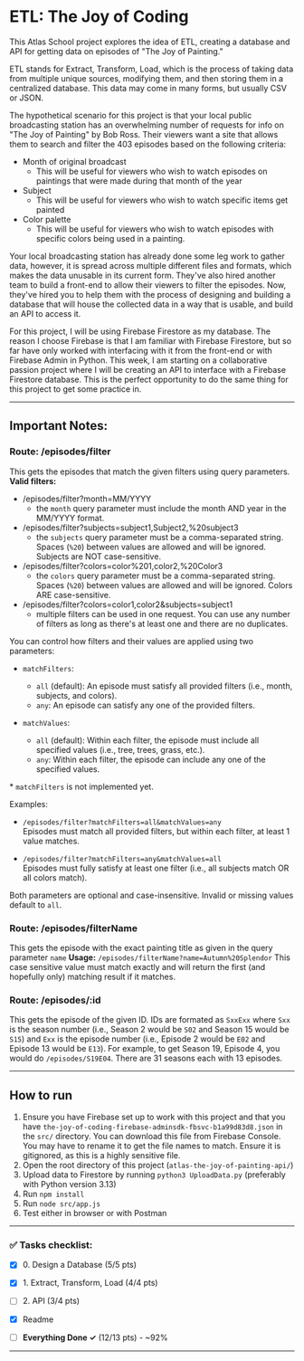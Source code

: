 # ETL: The Joy of Coding

This Atlas School project explores the idea of ETL, creating a database and API
for getting data on episodes of "The Joy of Painting."

ETL stands for Extract, Transform, Load, which is the process of taking data
from multiple unique sources, modifying them, and then storing them in a
centralized database. This data may come in many forms, but usually CSV or JSON.

The hypothetical scenario for this project is that your local public broadcasting
station has an overwhelming number of requests for info on "The Joy of Painting"
by Bob Ross. Their viewers want a site that allows them to search and filter the
403 episodes based on the following criteria:

* Month of original broadcast
  * This will be useful for viewers who wish to watch episodes on paintings that
were made during that month of the year
* Subject
  * This will be useful for viewers who wish to watch specific items get painted
* Color palette
  * This will be useful for viewers who wish to watch episodes with specific
colors being used in a painting.

Your local broadcasting station has already done some leg work to gather data,
however, it is spread across multiple different files and formats, which makes
the data unusable in its current form. They've also hired another team to build
a front-end to allow their viewers to filter the episodes. Now, they've hired
you to help them with the process of designing and building a database that will
house the collected data in a way that is usable, and build an API to access it.

For this project, I will be using Firebase Firestore as my database. The reason
I choose Firebase is that I am familiar with Firebase Firestore, but so far
have only worked with interfacing with it from the front-end or with Firebase
Admin in Python. This week, I am starting on a collaborative passion project
where I will be creating an API to interface with a Firebase Firestore database.
This is the perfect opportunity to do the same thing for this project to get some
practice in.

----

## Important Notes:

### Route: /episodes/filter
This gets the episodes that match the given filters using query parameters.
**Valid filters:**
- /episodes/filter?month=MM/YYYY
  - the `month` query parameter must include the month AND year in the MM/YYYY format.
- /episodes/filter?subjects=subject1,Subject2,%20subject3
  - the `subjects` query parameter must be a comma-separated string. Spaces (`%20`) between values are allowed and will be ignored. Subjects are NOT case-sensitive.
- /episodes/filter?colors=color%201,color2,%20Color3
  - the `colors` query parameter must be a comma-separated string. Spaces (`%20`) between values are allowed and will be ignored. Colors ARE case-sensitive.
- /episodes/filter?colors=color1,color2&subjects=subject1
  - multiple filters can be used in one request. You can use any number of filters as long as there's at least one and there are no duplicates.

You can control how filters and their values are applied using two parameters:

- `matchFilters`:
  - `all` (default): An episode must satisfy all provided filters (i.e., month, subjects, and colors).
  - `any`: An episode can satisfy any one of the provided filters.

- `matchValues`:
  - `all` (default): Within each filter, the episode must include all specified values (i.e., tree, trees, grass, etc.).
  - `any`: Within each filter, the episode can include any one of the specified values.

\* `matchFilters` is not implemented yet.

Examples:
- `/episodes/filter?matchFilters=all&matchValues=any`  
  Episodes must match all provided filters, but within each filter, at least 1 value matches.

- `/episodes/filter?matchFilters=any&matchValues=all`  
  Episodes must fully satisfy at least one filter (i.e., all subjects match OR all colors match).

Both parameters are optional and case-insensitive. Invalid or missing values default to `all`.

### Route: /episodes/filterName
This gets the episode with the exact painting title as given in the query
parameter `name`
**Usage:**
`/episodes/filterName?name=Autumn%20Splendor`
This case sensitive value must match exactly and will return the first (and
hopefully only) matching result if it matches.

### Route: /episodes/:id
This gets the episode of the given ID. IDs are formated as `SxxExx` where `Sxx`
is the season number (i.e., Season 2 would be `S02` and Season 15 would be `S15`)
and `Exx` is the episode number (i.e., Episode 2 would be `E02` and Episode
13 would be `E13`). For example, to get Season 19, Episode 4, you would do
`/episodes/S19E04`. There are 31 seasons each with 13 episodes.

----

## How to run

1. Ensure you have Firebase set up to work with this project and that you have
`the-joy-of-coding-firebase-adminsdk-fbsvc-b1a99d83d8.json` in the `src/` directory.
You can download this file from Firebase Console. You may have to rename it to get
the file names to match. Ensure it is gitignored, as this is a highly sensitive file.
2. Open the root directory of this project (`atlas-the-joy-of-painting-api/`)
3. Upload data to Firestore by running `python3 UploadData.py` (preferably with Python version 3.13)
4. Run `npm install`
5. Run `node src/app.js`
6. Test either in browser or with Postman

----

### ✅ Tasks checklist:
- [X] ​0. Design a Database (5/5 pts)
- [X] ​1. Extract, Transform, Load (4/4 pts)
- [ ] ​2. API (3/4 pts)


- [X] Readme
- [ ] **Everything Done ✓** (12/13 pts) - ~92%

---
